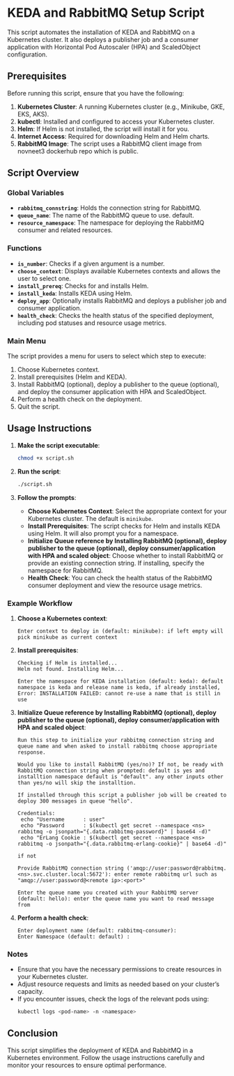 # KEDA and RabbitMQ Setup Script

This script automates the installation of KEDA and RabbitMQ on a Kubernetes cluster. It also deploys a publisher job and a consumer application with Horizontal Pod Autoscaler (HPA) and ScaledObject configuration.

## Prerequisites

Before running this script, ensure that you have the following:

1. **Kubernetes Cluster**: A running Kubernetes cluster (e.g., Minikube, GKE, EKS, AKS).
2. **kubectl**: Installed and configured to access your Kubernetes cluster.
3. **Helm**: If Helm is not installed, the script will install it for you.
4. **Internet Access**: Required for downloading Helm and Helm charts.
5. **RabbitMQ Image**: The script uses a RabbitMQ client image from novneet3 dockerhub repo which is public.

## Script Overview

### Global Variables
- **`rabbitmq_connstring`**: Holds the connection string for RabbitMQ.
- **`queue_name`**: The name of the RabbitMQ queue to use. default.
- **`resource_namespace`**: The namespace for deploying the RabbitMQ consumer and related resources.

### Functions
- **`is_number`**: Checks if a given argument is a number.
- **`choose_context`**: Displays available Kubernetes contexts and allows the user to select one.
- **`install_prereq`**: Checks for and installs Helm.
- **`install_keda`**: Installs KEDA using Helm.
- **`deploy_app`**: Optionally installs RabbitMQ and deploys a publisher job and consumer application.
- **`health_check`**: Checks the health status of the specified deployment, including pod statuses and resource usage metrics.

### Main Menu
The script provides a menu for users to select which step to execute:
1. Choose Kubernetes context.
2. Install prerequisites (Helm and KEDA).
3. Install RabbitMQ (optional), deploy a publisher to the queue (optional), and deploy the consumer application with HPA and ScaledObject.
4. Perform a health check on the deployment.
5. Quit the script.

## Usage Instructions

1. **Make the script executable**:
   ```bash
   chmod +x script.sh
   ```

2. **Run the script**:
   ```bash
   ./script.sh
   ```

3. **Follow the prompts**:
   - **Choose Kubernetes Context**: Select the appropriate context for your Kubernetes cluster. The default is `minikube`.
   - **Install Prerequisites**: The script checks for Helm and installs KEDA using Helm. It will also prompt you for a namespace.
   - **Initialize Queue reference by Installing RabbitMQ (optional), deploy publisher to the queue (optional), deploy consumer/application with HPA and scaled object**: Choose whether to install RabbitMQ or provide an existing connection string. If installing, specify the namespace for RabbitMQ.
   - **Health Check**: You can check the health status of the RabbitMQ consumer deployment and view the resource usage metrics.

### Example Workflow

1. **Choose a Kubernetes context**:
   ```
   Enter context to deploy in (default: minikube): if left empty will pick minikube as current context
   ```

2. **Install prerequisites**:
   ```
   Checking if Helm is installed...
   Helm not found. Installing Helm...

   Enter the namespace for KEDA installation (default: keda): default namespace is keda and release name is keda, if already installed, Error: INSTALLATION FAILED: cannot re-use a name that is still in use
   ```

3. **Initialize Queue reference by Installing RabbitMQ (optional), deploy publisher to the queue (optional), deploy consumer/application with HPA and scaled object**:
   ```
   Run this step to initialize your rabbitmq connection string and queue name and when asked to install rabbitmq choose appropriate response.

   Would you like to install RabbitMQ (yes/no)? If not, be ready with RabbitMQ connection string when prompted: default is yes and installtion namespace default is "default". any other inputs other than yes/no will skip the installtion.
   
   If installed through this script a publisher job will be created to deploy 300 messages in queue "hello".

   Credentials:
    echo "Username      : user"
    echo "Password      : $(kubectl get secret --namespace <ns> rabbitmq -o jsonpath="{.data.rabbitmq-password}" | base64 -d)"
    echo "ErLang Cookie : $(kubectl get secret --namespace <ns> rabbitmq -o jsonpath="{.data.rabbitmq-erlang-cookie}" | base64 -d)"

   if not 

   Provide RabbitMQ connection string ('amqp://user:password@rabbitmq.<ns>.svc.cluster.local:5672'): enter remote rabbitmq url such as "amqp://user:password@<remote ip>:<port>"

   Enter the queue name you created with your RabbitMQ server (default: hello): enter the queue name you want to read message from 
   ```

4. **Perform a health check**:
   ```
   Enter deployment name (default: rabbitmq-consumer): 
   Enter Namespace (default: default) : 
   ```

### Notes
- Ensure that you have the necessary permissions to create resources in your Kubernetes cluster.
- Adjust resource requests and limits as needed based on your cluster’s capacity.
- If you encounter issues, check the logs of the relevant pods using:
  ```bash
  kubectl logs <pod-name> -n <namespace>
  ```

## Conclusion
This script simplifies the deployment of KEDA and RabbitMQ in a Kubernetes environment. Follow the usage instructions carefully and monitor your resources to ensure optimal performance.